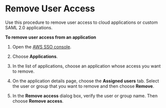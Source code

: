 # Remove User Access<a name="removeaccessfromapp"></a>

Use this procedure to remove user access to cloud applications or custom SAML 2\.0 applications\.

**To remove user access from an application**

1. Open the [AWS SSO console](https://console.aws.amazon.com/singlesignon)\.

1. Choose **Applications**\.

1. In the list of applications, choose an application whose access you want to remove\. 

1. On the application details page, choose the **Assigned users** tab\. Select the user or group that you want to remove and then choose **Remove**\.

1. In the **Remove access** dialog box, verify the user or group name\. Then choose **Remove access**\. 